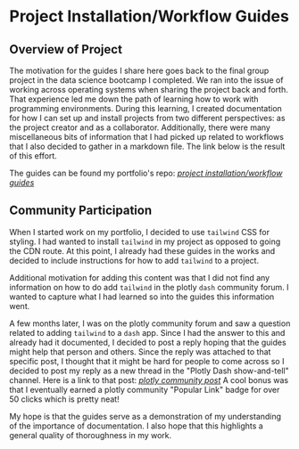 # **Project Installation/Workflow Guides**

## **Overview of Project**
The motivation for the guides I share here goes back to the final group project
in the data science bootcamp I completed. We ran into the issue of working
across operating systems when sharing the project back and forth. That
experience led me down the path of learning how to work with programming
environments. During this learning, I created documentation for how I can set up
and install projects from two different perspectives: as the project creator and
as a collaborator. Additionally, there were many miscellaneous bits of
information that I had picked up related to workflows that I also decided to
gather in a markdown file. The link below is the result of this effort.

The guides can be found my portfolio's repo:
[*project installation/workflow guides*](https://github.com/cdpeters/portfolio-website/tree/main/notes)

## **Community Participation**
When I started work on my portfolio, I decided to use `tailwind` CSS for
styling. I had wanted to install `tailwind` in my project as opposed to going
the CDN route. At this point, I already had these guides in the works and
decided to include instructions for how to add `tailwind` to a project.

Additional motivation for adding this content was that I did not find any
information on how to do add `tailwind` in the plotly `dash` community forum. I
wanted to capture what I had learned so into the guides this information went.

A few months later, I was on the plotly community forum and saw a question
related to adding `tailwind` to a `dash` app. Since I had the answer to this and
already had it documented, I decided to post a reply hoping that the guides
might help that person and others. Since the reply was attached to that specific
post, I thought that it might be hard for people to come across so I decided to
post my reply as a new thread in the "Plotly Dash show-and-tell" channel. Here
is a link to that post: [*plotly community post*](https://community.plotly.com/t/example-how-to-set-up-a-dash-app-with-tailwind-styling-using-the-tailwind-cli-as-opposed-to-the-cdn/77670)
A cool bonus was that I eventually earned a plotly community "Popular Link"
badge for over 50 clicks which is pretty neat!

My hope is that the guides serve as a demonstration of my understanding of the
importance of documentation. I also hope that this highlights a general quality
of thoroughness in my work.
